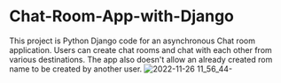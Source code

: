# Chat-Room-App-with-Django
This project is Python Django code for an asynchronous Chat room application. Users can create chat rooms and chat with each other from various destinations. The app also doesn't allow an already created rom name to be created by another user. 
![2022-11-26 11_56_44-](https://user-images.githubusercontent.com/105711066/204080818-02fd9fb2-b1b8-455d-b8f2-2e81aaf7e4e2.png)
